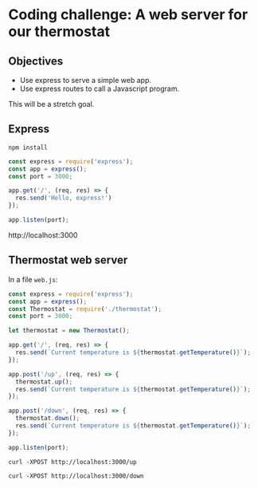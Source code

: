 # Coding challenge: A web server for our thermostat

## Objectives

 * Use express to serve a simple web app.
 * Use express routes to call a Javascript program.

This will be a stretch goal. 

## Express

```
npm install
```

```javascript
const express = require('express');
const app = express();
const port = 3000;

app.get('/', (req, res) => {
  res.send('Hello, express!')
});

app.listen(port);
```

http://localhost:3000

## Thermostat web server

In a file `web.js`:

```javascript
const express = require('express');
const app = express();
const Thermostat = require('./thermostat');
const port = 3000;

let thermostat = new Thermostat();

app.get('/', (req, res) => {
  res.send(`Current temperature is ${thermostat.getTemperature()}`);
});

app.post('/up', (req, res) => {
  thermostat.up();
  res.send(`Current temperature is ${thermostat.getTemperature()}`);
});

app.post('/down', (req, res) => {
  thermostat.down();
  res.send(`Current temperature is ${thermostat.getTemperature()}`);
});

app.listen(port);
```

```
curl -XPOST http://localhost:3000/up
```

```
curl -XPOST http://localhost:3000/down
```
